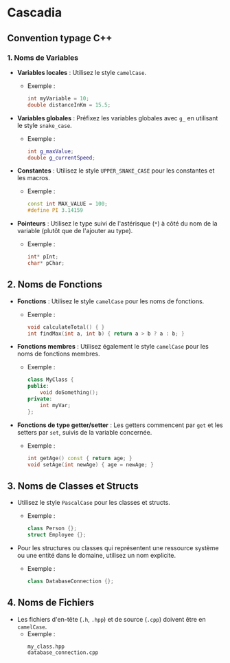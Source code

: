 # Cascadia

## Convention typage C++


### 1. Noms de Variables

- **Variables locales** : Utilisez le style `camelCase`.
  - Exemple :
    ```cpp
    int myVariable = 10;
    double distanceInKm = 15.5;
    ```

- **Variables globales** : Préfixez les variables globales avec `g_` en utilisant le style `snake_case`.
  - Exemple :
    ```cpp
    int g_maxValue;
    double g_currentSpeed;
    ```

- **Constantes** : Utilisez le style `UPPER_SNAKE_CASE` pour les constantes et les macros.
  - Exemple :
    ```cpp
    const int MAX_VALUE = 100;
    #define PI 3.14159
    ```

- **Pointeurs** : Utilisez le type suivi de l'astérisque (`*`) à côté du nom de la variable (plutôt que de l'ajouter au type).
  - Exemple :
    ```cpp
    int* pInt;
    char* pChar;
    ```

## 2. Noms de Fonctions

- **Fonctions** : Utilisez le style `camelCase` pour les noms de fonctions.
  - Exemple :
    ```cpp
    void calculateTotal() { }
    int findMax(int a, int b) { return a > b ? a : b; }
    ```

- **Fonctions membres** : Utilisez également le style `camelCase` pour les noms de fonctions membres.
  - Exemple :
    ```cpp
    class MyClass {
    public:
        void doSomething();
    private:
        int myVar;
    };
    ```

- **Fonctions de type getter/setter** : Les getters commencent par `get` et les setters par `set`, suivis de la variable concernée.
  - Exemple :
    ```cpp
    int getAge() const { return age; }
    void setAge(int newAge) { age = newAge; }
    ```

## 3. Noms de Classes et Structs

- Utilisez le style `PascalCase` pour les classes et structs.
  - Exemple :
    ```cpp
    class Person {};
    struct Employee {};
    ```

- Pour les structures ou classes qui représentent une ressource système ou une entité dans le domaine, utilisez un nom explicite.
  - Exemple :
    ```cpp
    class DatabaseConnection {};
    ```

## 4. Noms de Fichiers

- Les fichiers d'en-tête (`.h`, `.hpp`) et de source (`.cpp`) doivent être en `camelCase`.
  - Exemple : 
    ```text
    my_class.hpp
    database_connection.cpp
    ```